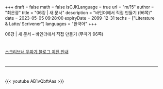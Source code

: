 +++
draft = false
math = false
isCJKLanguage = true
url = "m/15"
author = "최은광"
title = "06강 | 새 문서"
description = "바인더에서 직접 만들기 (96쪽)"
date = 2023-05-05 09:28:00
expiryDate = 2099-12-31
techs = ["Literature & Latte/ Scrivener"]
languages = "한국어"
+++

06강 | 새 문서 – 바인더에서 직접 만들기 (무따기 96쪽)

<!--more--> 

#

[스크리브너 무따기 블로그 이전 안내](../../docs/scrivener/newsroom/scrivener-notice-01/)

#

---

#

{{< youtube AB1vQbftAas >}}

#